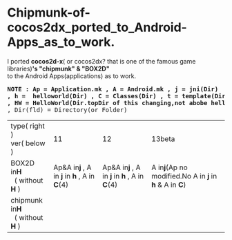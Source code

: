 Chipmunk-of-cocos2dx_ported_to_Android-Apps_as_to_work.
=============================
I ported **cocos2d-x**( or cocos2dx? that is one of the famous game libraries)**'s "chipmunk" & "BOX2D"**  
to the Android Apps(applications) as  to work.  
  
<pre><b>NOTE : Ap = Application.mk , A = Android.mk , j = jni(Dir)
, h =  helloworld(Dir) , C = Classes(Dir) , t = template(Dir)
, HW = HelloWorld(Dir.topDir of this changing,not abobe helloworldDir.)</b>
, Dir(fld) = Directory(or Folder)
</pre>
<table><tr>
<td>type( right )<br>ver( below )</td><td>11</td><td>12</td><td>13beta</td></tr>
<tr><td>BOX2D in<b>H</b><br>&nbsp; ( without <b>H</b> )</td>
<td>Ap&A in<b>j</b> , A in <b>j</b> in <b>h</b> , A in <b>C</b>(4)<br></td>
<td>Ap&A in<b>j</b> , A in <b>j</b> in <b>h</b> , A in <b>C</b>(4)<br></td>
<td>A in<b>j</b>(Ap no modified.No A in <b>j</b> in <b>h</b> & A in <b>C</b>)<br></td></tr>

<tr><td>chipmunk in<b>H</b><br>&nbsp; ( without <b>H</b> )</pre></td>
<td><br>&nbsp;</td>
<td><br>&nbsp;</td>
<td><br>&nbsp;</td></tr></table>
  
